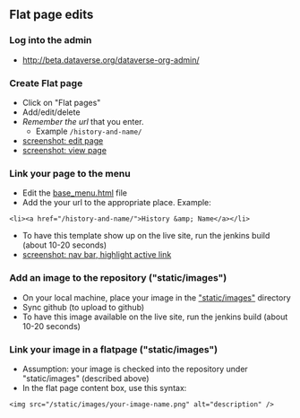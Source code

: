 ## Flat page edits

### Log into the admin

- http://beta.dataverse.org/dataverse-org-admin/

### Create Flat page

- Click on "Flat pages"
- Add/edit/delete
- *Remember the url* that you enter.
    - Example ```/history-and-name/```
- [screenshot: edit page](https://github.com/IQSS/dataverse.org/blob/master/dataverse_org/static/images/user_notes/flatpage_edit.png)
- [screenshot: view page](https://github.com/IQSS/dataverse.org/blob/master/dataverse_org/static/images/user_notes/flatpage_view.png)

### Link your page to the menu

- Edit the [base_menu.html](https://github.com/IQSS/dataverse.org/blob/master/dataverse_org/templates/base_menu.html) file
- Add the your url to the appropriate place. Example:

```
<li><a href="/history-and-name/">History &amp; Name</a></li>
```
- To have this template show up on the live site, run the jenkins build (about 10-20 seconds)
- [screenshot: nav bar, highlight active link](https://github.com/IQSS/dataverse.org/blob/master/dataverse_org/static/images/user_notes/flatpage_navbar.png)

### Add an image to the repository ("static/images")

- On your local machine, place your image in the ["static/images"](https://github.com/IQSS/dataverse.org/tree/master/dataverse_org/static/images) directory
- Sync github (to upload to github)
- To have this image available on the live site, run the jenkins build (about 10-20 seconds)

### Link your image in a flatpage ("static/images")

- Assumption: your image is checked into the repository under "static/images" (described above)
- In the flat page content box, use this syntax:

```
<img src="/static/images/your-image-name.png" alt="description" />
````

